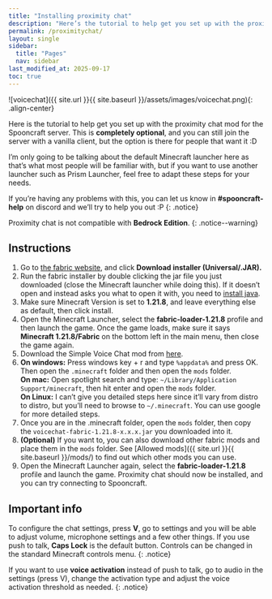 ```yaml
---
title: "Installing proximity chat"
description: "Here’s the tutorial to help get you set up with the proximity chat mod for the Spooncraft server. This is completely optional and you can still join the server with a vanilla client, but the option is there for people that want it :D"
permalink: /proximitychat/
layout: single
sidebar:
  title: "Pages"
  nav: sidebar
last_modified_at: 2025-09-17
toc: true
---
```


![voicechat]({{ site.url }}{{ site.baseurl }}/assets/images/voicechat.png){: .align-center}

Here is the tutorial to help get you set up with the proximity chat mod for the Spooncraft server. This is **completely optional**, and you can still join the server with a vanilla client, but the option is there for people that want it :D

I’m only going to be talking about the default Minecraft launcher here as that’s what most people will be familiar with, but if you want to use another launcher such as Prism Launcher, feel free to adapt these steps for your needs. 

If you’re having any problems with this, you can let us know in **#spooncraft-help** on discord and we’ll try to help you out :P
{: .notice}

Proximity chat is not compatible with **Bedrock Edition**.
{: .notice--warning}

## Instructions

1. Go to [the fabric website](https://fabricmc.net/use/), and click **Download installer (Universal/.JAR).**
2. Run the fabric installer by double clicking the jar file you just downloaded (close the Minecraft launcher while doing this). If it doesn’t open and instead asks you what to open it with, you need to [install java](https://www.java.com/).
3. Make sure Minecraft Version is set to **1.21.8**, and leave everything else as default, then click install.
4. Open the Minecraft Launcher, select the **fabric-loader-1.21.8** profile and then launch the game. Once the game loads, make sure it says **Minecraft 1.21.8/Fabric** on the bottom left in the main menu, then close the game again.
5. Download the Simple Voice Chat mod from [here](https://modrinth.com/plugin/simple-voice-chat).
6. **On windows:** Press windows key + r and type `%appdata%` and press OK. Then open the `.minecraft` folder and then open the `mods` folder. \
**On mac:** Open spotlight search and type: `~/Library/Application Support/minecraft`, then hit enter and open the `mods` folder. \
**On Linux:** I can’t give you detailed steps here since it’ll vary from distro to distro, but you’ll need to browse to `~/.minecraft`. You can use google for more detailed steps.
7. Once you are in the .minecraft folder, open the `mods` folder, then copy the `voicechat-fabric-1.21.8-x.x.x.jar` you downloaded into it.
8. **(Optional)** If you want to, you can also download other fabric mods and place them in the `mods` folder. See [Allowed mods]({{ site.url }}{{ site.baseurl }}/mods/) to find out which other mods you can use.
9. Open the Minecraft Launcher again, select the **fabric-loader-1.21.8** profile and launch the game. Proximity chat should now be installed, and you can try connecting to Spooncraft.

## Important info

To configure the chat settings, press **V**, go to settings and you will be able to adjust volume, microphone settings and a few other things. If you use push to talk, **Caps Lock** is the default button. Controls can be changed in the standard Minecraft controls menu.
{: .notice}

If you want to use **voice activation** instead of push to talk, go to audio in the settings (press V), change the activation type and adjust the voice activation threshold as needed.
{: .notice}
